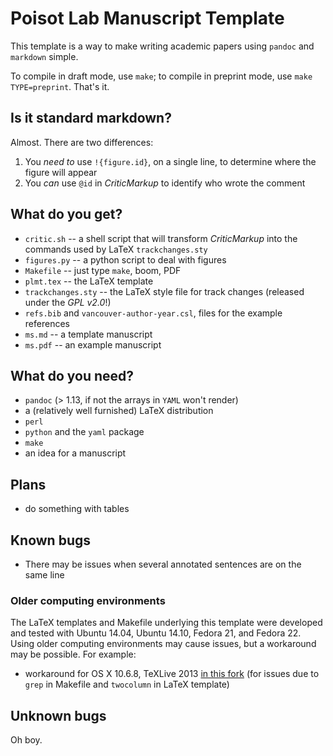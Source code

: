 # Poisot Lab Manuscript Template

This template is a way to make writing academic papers using `pandoc` and
`markdown` simple.

To compile in draft mode, use `make`; to compile in preprint mode, use `make
TYPE=preprint`. That's it.

## Is it standard markdown?

Almost. There are two differences:

1. You *need to* use `!{figure.id}`, on a single line, to determine where the figure will appear
2. You *can* use `@id` in *CriticMarkup* to identify who wrote the comment

## What do you get?

- `critic.sh` -- a shell script that will transform *CriticMarkup* into the commands used by LaTeX `trackchanges.sty`
- `figures.py` -- a python script to deal with figures
- `Makefile` -- just type `make`, boom, PDF
- `plmt.tex` -- the LaTeX template
- `trackchanges.sty` -- the LaTeX style file for track changes (released under the *GPL v2.0*!)
- `refs.bib` and `vancouver-author-year.csl`, files for the example references
- `ms.md` -- a template manuscript
- `ms.pdf` -- an example manuscript

## What do you need?

- `pandoc` (> 1.13, if not the arrays in `YAML` won't render)
- a (relatively well furnished) LaTeX distribution
- `perl`
- `python` and the `yaml` package
- `make`
- an idea for a manuscript



## Plans

- do something with tables

## Known bugs

- There may be issues when several annotated sentences are on the same line

### Older computing environments

The LaTeX templates and Makefile underlying this template were developed and tested
with Ubuntu 14.04, Ubuntu 14.10, Fedora 21, and Fedora 22. Using older computing
environments may cause issues, but a workaround may be possible. For example:

* workaround for OS X 10.6.8, TeXLive 2013 [in this fork](https://github.com/ashander/PLMT) (for issues due to `grep` in Makefile and `twocolumn` in LaTeX template)

## Unknown bugs

Oh boy.
